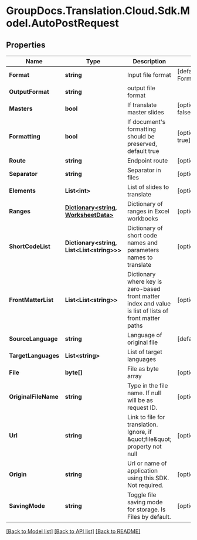 # GroupDocs.Translation.Cloud.Sdk.Model.AutoPostRequest

## Properties

Name | Type | Description | Notes
------------ | ------------- | ------------- | -------------
**Format** | **string** | Input file format | [default to FormatEnum.Unknown]
**OutputFormat** | **string** | output file format | 
**Masters** | **bool** | If translate master slides | [optional] [default to false]
**Formatting** | **bool** | If document&#39;s formatting should be preserved, default true | [optional] [default to true]
**Route** | **string** | Endpoint route | [optional] 
**Separator** | **string** | Separator in files | [optional] 
**Elements** | **List&lt;int&gt;** | List of slides to translate | [optional] 
**Ranges** | [**Dictionary&lt;string, WorksheetData&gt;**](WorksheetData.md) | Dictionary of ranges in Excel workbooks | [optional] 
**ShortCodeList** | **Dictionary&lt;string, List&lt;List&lt;string&gt;&gt;&gt;** | Dictionary of short code names and parameters names to translate | [optional] 
**FrontMatterList** | **List&lt;List&lt;string&gt;&gt;** | Dictionary where key is zero-based front matter index and value is list of lists of front matter paths | [optional] 
**SourceLanguage** | **string** | Language of original file | [default to "en"]
**TargetLanguages** | **List&lt;string&gt;** | List of target languages | 
**File** | **byte[]** | File as byte array | [optional] 
**OriginalFileName** | **string** | Type in the file name. If null will be as request ID. | [optional] 
**Url** | **string** | Link to file for translation. Ignore, if \&quot;file\&quot; property not null | [optional] 
**Origin** | **string** | Url or name of application using this SDK. Not required. | [optional] 
**SavingMode** | **string** | Toggle file saving mode for storage.  Is Files by default. | [optional] 

[[Back to Model list]](../README.md#documentation-for-models) [[Back to API list]](../README.md#documentation-for-api-endpoints) [[Back to README]](../README.md)

